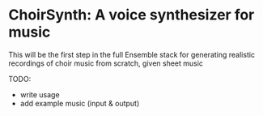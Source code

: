 # ChoirSynth: A voice synthesizer for music

This will be the first step in the full Ensemble stack for generating realistic recordings of choir music from scratch, given sheet music

TODO:
- write usage
- add example music (input & output)